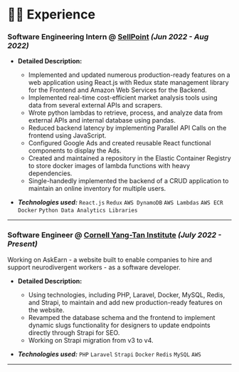 # 👨‍💻 Experience

### **Software Engineering Intern** @ [SellPoint](https://www.sellpoint.io/) _(Jun 2022 - Aug 2022)_

- **Detailed Description:**

  - Implemented and updated numerous production-ready features on a web application using React.js with Redux state management library for the Frontend and Amazon Web Services for the Backend.
  - Implemented real-time cost-efficient market analysis tools using data from several external APIs and scrapers.
  - Wrote python lambdas to retrieve, process, and analyze data from external APIs and internal database using pandas.
  - Reduced backend latency by implementing Parallel API Calls on the frontend using JavaScript.
  - Configured Google Ads and created reusable React functional components to display the Ads.
  - Created and maintained a repository in the Elastic Container Registry to store docker images of lambda functions with heavy dependencies.
  - Single-handedly implemented the backend of a CRUD application to maintain an online inventory for multiple users.

- _**Technologies used:**_ `React.js` `Redux` `AWS DynamoDB` `AWS Lambdas` `AWS ECR` `Docker` `Python Data Analytics Libraries`

<hr />

### **Software Engineer** @ [Cornell Yang-Tan Institute](https://www.yti.cornell.edu/) _(July 2022 - Present)_

Working on AskEarn - a website built to enable companies to hire and support neurodivergent workers - as a software developer.

- **Detailed Description:**

  - Using technologies, including PHP, Laravel, Docker, MySQL, Redis, and Strapi, to maintain and add new production-ready features on the website.
  - Revamped the database schema and the frontend to implement dynamic slugs functionality for designers to update endpoints directly through Strapi for SEO.
  - Working on Strapi migration from v3 to v4.

- _**Technologies used:**_ `PHP` `Laravel` `Strapi` `Docker` `Redis` `MySQL` `AWS`

<hr />
